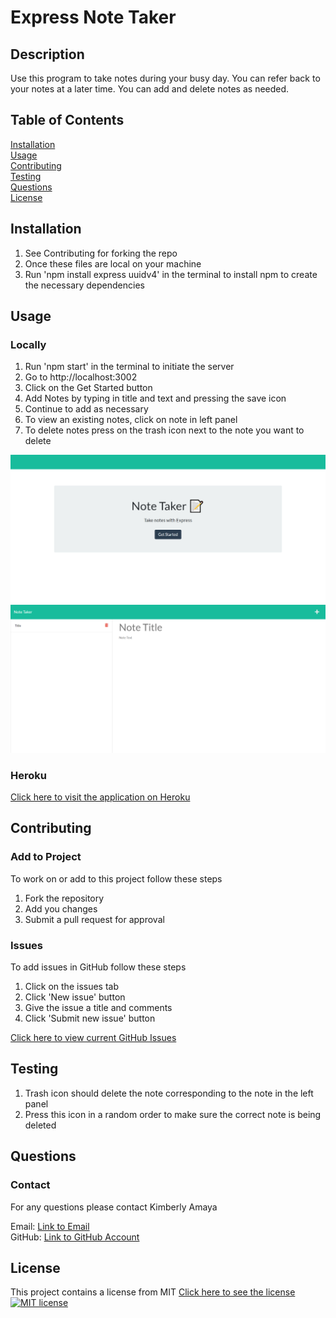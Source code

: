 # Express Note Taker
 
  ## Description
  Use this program to take notes during your busy day. You can refer back to your notes at a later time. You can add and delete notes as needed.  

  ## Table of Contents
  [Installation](#Installation)  
  [Usage](#Usage)  
  [Contributing](#Contributing)   
  [Testing](#Testing)  
  [Questions](#Questions)  
  [License](#License) 
  
  ## Installation
  1. See Contributing for forking the repo
  2. Once these files are local on your machine
  3. Run 'npm install express uuidv4' in the terminal to install npm to create the necessary dependencies
  
  ## Usage

  ### Locally
  1. Run 'npm start' in the terminal to initiate the server
  2. Go to http://localhost:3002 
  3. Click on the Get Started button
  4. Add Notes by typing in title and text and pressing the save icon
  5. Continue to add as necessary
  6. To view an existing notes, click on note in left panel
  7. To delete notes press on the trash icon next to the note you want to delete

  ![landing-page.html](public/assets/images/landingpage.png)
  ![notes-page.html](public/assets/images/notespage.png)

  ### Heroku
  [Click here to visit the application on Heroku](https://express-note-taker-99.herokuapp.com)

  ## Contributing  
  
  ### Add to Project  
  To work on or add to this project follow these steps  
  1. Fork the repository  
  2. Add you changes  
  3. Submit a pull request for approval  
  
  ### Issues
  To add issues in GitHub follow these steps
  1. Click on the issues tab
  2. Click 'New issue' button
  3. Give the issue a title and comments
  4. Click 'Submit new issue' button

  [Click here to view current GitHub Issues](https://github.com/kimberlyamaya/express-note-taker/issues)   

  ## Testing

  1. Trash icon should delete the note corresponding to the note in the left panel
  2. Press this icon in a random order to make sure the correct note is being deleted

  ## Questions

  ### Contact
  For any questions please contact Kimberly Amaya 
  
  Email: [Link to Email](mailto:kimberly_kimbell@yahoo.com)  
  GitHub: [Link to GitHub Account](https://github.com/kimberlyamaya)  
  
  ## License
  This project contains a license from MIT 
  [Click here to see the license](license.txt)
  [![MIT license](https://img.shields.io/badge/License-MIT-blue.svg)](https://lbesson.mit-license.org/) 